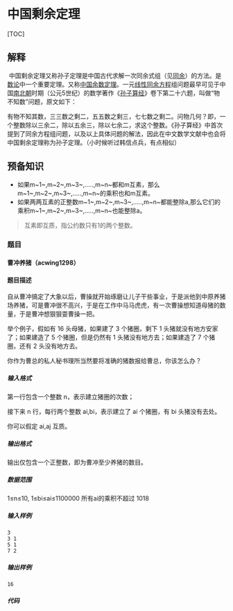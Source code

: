 # 中国剩余定理

[TOC]

## 解释

​	中国剩余定理又称孙子定理是中国古代求解一次同余式组（见[同余](https://baike.baidu.com/item/同余/1432545)）的方法。是[数论](https://baike.baidu.com/item/数论/3700)中一个重要定理。又称[中国余数定理](https://baike.baidu.com/item/中国余数定理/7801504)。一元[线性同余方程](https://baike.baidu.com/item/线性同余方程/5544515)组问题最早可见于中国[南北朝](https://baike.baidu.com/item/南北朝/6417)时期（公元5世纪）的数学著作《[孙子算经](https://baike.baidu.com/item/孙子算经/4800686)》卷下第二十六题，叫做“物不知数”问题，原文如下：

​	有物不知其数，三三数之剩二，五五数之剩三，七七数之剩二。问物几何？即，一个整数除以三余二，除以五余三，除以七余二，求这个整数。《孙子算经》中首次提到了同余方程组问题，以及以上具体问题的解法，因此在中文数学文献中也会将中国剩余定理称为孙子定理。（小时候听过韩信点兵，有点相似）

## 预备知识

* 如果m~1~,m~2~,m~3~,.....,m~n~都和m互素，那么m~1~,m~2~,m~3~,.....,m~n~的乘积也和m互素。
* 如果两两互素的正整数m~1~,m~2~,m~3~,.....,m~n~都能整除a,那么它们的乘积m~1~,m~2~,m~3~,.....,m~n~也能整除a。

>互素即互质，指公约数只有1的两个整数。

### 题目

#### 曹冲养猪（acwing1298）

#### 题目描述

自从曹冲搞定了大象以后，曹操就开始琢磨让儿子干些事业，于是派他到中原养猪场养猪，可是曹冲很不高兴，于是在工作中马马虎虎，有一次曹操想知道母猪的数量，于是曹冲想狠狠耍曹操一把。

举个例子，假如有 16 头母猪，如果建了 3 个猪圈，剩下 1 头猪就没有地方安家了；如果建造了 5 个猪圈，但是仍然有 1 头猪没有地方去；如果建造了 7 个猪圈，还有 2 头没有地方去。

你作为曹总的私人秘书理所当然要将准确的猪数报给曹总，你该怎么办？

##### 输入格式

第一行包含一个整数 n，表示建立猪圈的次数；

接下来 n 行，每行两个整数 ai,bi，表示建立了 ai 个猪圈，有 bi 头猪没有去处。

你可以假定 ai,aj 互质。

##### 输出格式

输出仅包含一个正整数，即为曹冲至少养猪的数目。

##### 数据范围

1≤n≤10,
1≤bi≤ai≤1100000
所有ai的乘积不超过 1018

##### 输入样例

~~~~~
3
3 1
5 1
7 2
~~~~~

##### 输出样例

~~~
16
~~~

##### 代码

~~~
~~~

